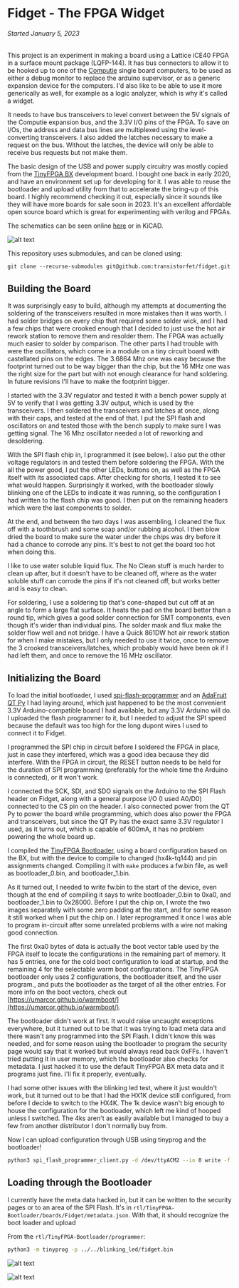 
Fidget - The FPGA Widget
========================

###### *Started January 5, 2023*

This project is an experiment in making a board using a Lattice iCE40 FPGA in a surface mount
package (LQFP-144).  It has bus connectors to allow it to be hooked up to one of the
[Computie](https://jabberwocky.ca/projects/computie/) single board computers, to be used as either a
debug monitor to replace the arduino supervisor, or as a generic expansion device for the computers.
I'd also like to be able to use it more generically as well, for example as a logic analyzer, which
is why it's called a widget.

It needs to have bus transceivers to level convert between the 5V signals of the Computie expansion
bus, and the 3.3V I/O pins of the FPGA.  To save on I/Os, the address and data bus lines are
multiplexed using the level-converting transceivers.  I also added the latches necessary to make a
request on the bus.  Without the latches, the device will only be able to receive bus requests but
not make them.

The basic design of the USB and power supply circuitry was mostly copied from the [TinyFPGA
BX](https://www.crowdsupply.com/tinyfpga/tinyfpga-ax-bx) development board.  I bought one back in
early 2020, and have an environment set up for developing for it.  I was able to reuse the
bootloader and upload utility from that to accelerate the bring-up of this board.  I highly
recommend checking it out, especially since it sounds like they will have more boards for sale soon
in 2023.  It's an excellent affordable open source board which is great for experimenting with
verilog and FPGAs.

The schematics can be seen online
[here](https://github.com/transistorfet/fidget/blob/main/hardware/Fidget/Fidget.pdf) or in KiCAD.

![alt text](images/Fidget-rev1/board-assembled-small.jpg "Fidget Revision 1, assembled and working")

This repository uses submodules, and can be cloned using:
```
git clone --recurse-submodules git@github.com:transistorfet/fidget.git
```

Building the Board
------------------

It was surprisingly easy to build, although my attempts at documenting the soldering of the
transceivers resulted in more mistakes than it was worth.  I had solder bridges on every chip that
required some solder wick, and I had a few chips that were crooked enough that I decided to just use
the hot air rework station to remove them and resolder them.  The FPGA was actually much easier to
solder by comparison.  The other parts I had trouble with were the oscillators, which come in a
module on a tiny circuit board with castellated pins on the edges.  The 3.6864 Mhz one was easy
because the footprint turned out to be way bigger than the chip, but the 16 MHz one was the right
size for the part but with not enough clearance for hand soldering.  In future revisions I'll have
to make the footprint bigger.

I started with the 3.3V regulator and tested it with a bench power supply at 5V to verify that I was
getting 3.3V output, which is used by the transceivers.  I then soldered the transceivers and
latches at once, along with their caps, and tested at the end of that.  I put the SPI flash and
oscillators on and tested those with the bench supply to make sure I was getting signal.  The 16 Mhz
oscillator needed a lot of reworking and desoldering.

With the SPI flash chip in, I programmed it (see below).  I also put the other voltage regulators in
and tested them before soldering the FPGA.  With the all the power good, I put the other LEDs,
buttons on, as well as the FPGA itself with its associated caps.  After checking for shorts, I
tested it to see what would happen.  Surprisingly it worked, with the bootloader slowly blinking one
of the LEDs to indicate it was running, so the configuration I had written to the flash chip was
good.  I then put on the remaining headers which were the last components to solder.

At the end, and between the two days I was assembling, I cleaned the flux off with a toothbrush and
some soap and/or rubbing alcohol.  I then blow dried the board to make sure the water under the
chips was dry before it had a chance to corrode any pins.  It's best to not get the board too hot
when doing this.

I like to use water soluble liquid flux.  The No Clean stuff is much harder to clean up after, but
it doesn't have to be cleaned off, where as the water soluble stuff can corrode the pins if it's not
cleaned off, but works better and is easy to clean.

For soldering, I use a soldering tip that's cone-shaped but cut off at an angle to form a large flat
surface.  It heats the pad on the board better than a round tip, which gives a good solder
connection for SMT components, even though it's wider than individual pins.  The solder mask and
flux make the solder flow well and not bridge.  I have a Quick 861DW hot air rework station for when
I make mistakes, but I only needed to use it twice, once to remove the 3 crooked
transceivers/latches, which probably would have been ok if I had left them, and once to remove the
16 MHz oscillator.

Initializing the Board
----------------------

To load the initial bootloader, I used [spi-flash-programmer](https://github.com/nfd/spi-flash-programmer)
and an [AdaFruit QT Py](https://www.adafruit.com/product/4600) I had laying around, which just
happened to be the most convenient 3.3V Arduino-compatible board I had available, but any 3.3V
Arduino will do.  I uploaded the flash programmer to it, but I needed to adjust the SPI speed
because the default was too high for the long dupont wires I used to connect it to Fidget.

I programmed the SPI chip in circuit before I soldered the FPGA in place, just in case they
interfered, which was a good idea because they did interfere.  With the FPGA in circuit, the RESET
button needs to be held for the duration of SPI programming (preferably for the whole time the
Arduino is connected), or it won't work.

I connected the SCK, SDI, and SDO signals on the Arduino to the SPI Flash header on Fidget, along
with a general purpose I/O (I used A0/D0) connected to the CS pin on the header.  I also connected
power from the QT Py to power the board while programming, which does also power the FPGA and
transceivers, but since the QT Py has the exact same 3.3V regulator I used, as it turns out, which
is capable of 600mA, it has no problem powering the whole board up.

I compiled the [TinyFPGA Bootloader](https://github.com/tinyfpga/TinyFPGA-Bootloader), using a board
configuration based on the BX, but with the device to compile to changed (hx4k-tq144) and pin
assignments changed.  Compiling it with `make` produces a fw.bin file, as well as bootloader_0.bin,
and bootloader_1.bin.

As it turned out, I needed to write fw.bin to the start of the device, even though at the end of
compiling it says to write bootloader_0.bin to 0xa0, and bootloader_1.bin to 0x28000.  Before I put
the chip on, I wrote the two images separately with some zero padding at the start, and for some
reason it still worked when I put the chip on.  I later reprogrammed it once I was able to program
in-circuit after some unrelated problems with a wire not making good connection.

The first 0xa0 bytes of data is actually the boot vector table used by the FPGA itself to locate the
configurations in the remaining part of memory.  It has 5 entries, one for the cold boot
configuration to load at startup, and the remaining 4 for the selectable warm boot configurations.
The TinyFPGA bootloader only uses 2 configurations, the bootloader itself, and the user program.,
and puts the bootloader as the target of all the other entries.  For more info on the boot vectors,
check out [https://umarcor.github.io/warmboot/](https://umarcor.github.io/warmboot/).

The bootloader didn't work at first.  It would raise uncaught exceptions everywhere, but it turned
out to be that it was trying to load meta data and there wasn't any programmed into the SPI Flash.
I didn't know this was needed, and for some reason using the bootloader to program the security page
would say that it worked but would always read back 0xFFs.  I haven't tried putting it in user
memory, which the bootloader also checks for metadata.  I just hacked it to use the default TinyFPGA
BX meta data and it programs just fine.  I'll fix it properly, eventually.

I had some other issues with the blinking led test, where it just wouldn't work, but it turned out
to be that I had the HX1K device still configured, from before I decide to switch to the HX4K.  The
1k device wasn't big enough to house the configuration for the bootloader, which left me kind of
hooped unless I switched.  The 4ks aren't as easily available but I managed to buy a few from
another distributor I don't normally buy from.

Now I can upload configuration through USB using tinyprog and the bootloader!

```sh
python3 spi_flash_programmer_client.py -d /dev/ttyACM2 --io 0 write -f fw.bin -l 0x28000 --pad 0xff
```

Loading through the Bootloader
------------------------------

I currently have the meta data hacked in, but it can be written to the security pages or to an area
of the SPI Flash.  It's in `rtl/TinyFPGA-Bootloader/boards/Fidget/metadata.json`.  With that, it
should recognize the boot loader and upload

From the `rtl/TinyFPGA-Bootloader/programmer`:
```sh
python3 -m tinyprog -p ../../blinking_led/fidget.bin
```

![alt text](images/Fidget-rev1/board-unassembled.jpg "Fidget Revision 1 bare boards, with matching fingers")

![alt text](images/Fidget-rev1/board-powered.jpg "Fidget Revision 1, with blinking lights")

